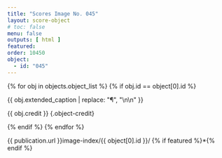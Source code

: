 ```yaml
---
title: "Scores Image No. 045"
layout: score-object
# toc: false
menu: false
outputs: [ html ]
featured: 
order: 10450
object:
  - id: "045"
---
```


{% for obj in objects.object_list %}
{% if obj.id == object[0].id %}

{{ obj.extended_caption | replace: "¶", "\n\n" }}

{{ obj.credit }} {.object-credit}

{% endif %}
{% endfor %}

<div class="object-credit object-url is-print-only">

{{ publication.url }}image-index/{{ object[0].id }}/ {% if featured %}*{% endif %}

</div>
